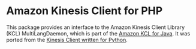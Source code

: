 # Amazon Kinesis Client for PHP

This package provides an interface to the Amazon Kinesis Client Library (KCL) MultiLangDaemon,
which is part of the [Amazon KCL for Java](kinesis-github). It was ported from the [Kinesis Client written for Python](amazon-kinesis-client-python).
